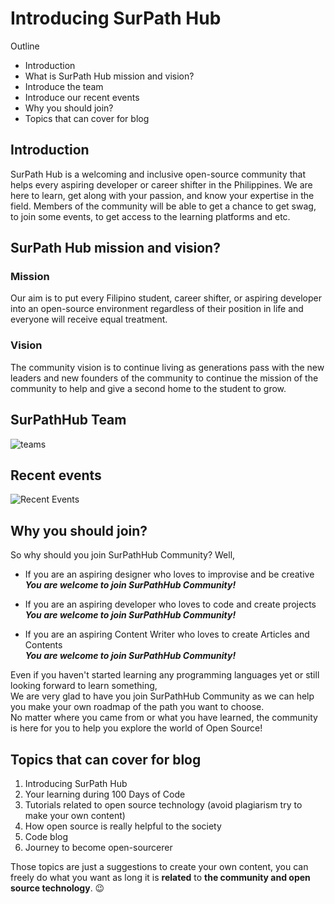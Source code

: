 # Introducing SurPath Hub

Outline
- Introduction
- What is SurPath Hub mission and vision?
- Introduce the team
- Introduce our recent events
- Why you should join?
- Topics that can cover for blog


## Introduction
SurPath Hub is a welcoming and inclusive open-source community that helps every aspiring developer or career shifter in the Philippines. We are here to learn, get along with your passion, and know your expertise in the field. Members of the community will be able to get a chance to get swag, to join some events, to get access to the learning platforms and etc.

## SurPath Hub mission and vision?

### Mission
Our aim is to put every Filipino student, career shifter, or aspiring developer into an open-source environment regardless of their position in life and everyone will receive equal treatment.

### Vision
The community vision is to continue living as generations pass with the new leaders and new founders of the community to continue the mission of the community to help and give a second home to the student to grow.

## SurPathHub Team
![teams](https://user-images.githubusercontent.com/77573336/136346492-3d3cbb7a-05ca-4470-baf0-b0a9e7c05cd5.jpg)



## Recent events 
![Recent Events](https://user-images.githubusercontent.com/77573336/136699603-b928c58b-c301-41e1-85ff-2fd29cfc7e1f.jpg)


## Why you should join?
So why should you join SurPathHub Community? Well,

- If you are an aspiring designer who loves to improvise and be creative <br>
***You are welcome to join SurPathHub Community!***

- If you are an aspiring developer who loves to code and create projects <br>
***You are welcome to join SurPathHub Community!***

- If you are an aspiring Content Writer who loves to create Articles and Contents <br>
***You are welcome to join SurPathHub Community!***

Even if you haven't started learning any programming languages yet or still looking forward to learn something,<br>
We are very glad to have you join SurPathHub Community as we can help you make your own roadmap of the path you want to choose. <br>
No matter where you came from or what you have learned, the community is here for you to help you explore the world of Open Source!

## Topics that can cover for blog
1. Introducing SurPath Hub
2. Your learning during 100 Days of Code
3. Tutorials related to open source technology (avoid plagiarism try to make your own content)
4. How open source is really helpful to the society
5. Code blog
6. Journey to become open-sourcerer

Those topics are just a suggestions to create your own content, you can freely do what you want as long it is **related**  to **the community and open source technology**. 😉

